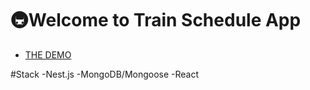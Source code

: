 # 🚇Welcome to Train Schedule App
- [THE DEMO](https://kir8mir.github.io/train-schedule/)

#Stack
 -Nest.js
 -MongoDB/Mongoose
 -React
